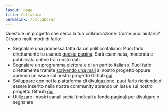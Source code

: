 ```yaml
---
layout: page
title: Collabora
permalink: /collabora/
---
```


Questo è un progetto che cerca la tua collaborazione. Come puoi aiutarci? Ci sono molti modi di farlo:

- Segnalare una promessa fatta da un politico italiano. Puoi farlo direttamente tu usando [questa pagina](https://enketo.ona.io/x/#pYFo). Sarà esaminata, moderata e pubblicata online tra i nostri dati.
- Segnalare un programma elettorale di un partito italiano. Puoi farlo direttamente tramite [scrivendo una mail](mailto:politicamentecorretto1@gmail.com) al nostro progetto oppure aprendo un issue sul nostro progetto Github [qui](https://github.com/HackForItaly/politicamentecorretto/issues/new)
- Sviluppare con noi la piattaforma di divulgazione, puoi farlo richiendo di essere inserito nella nostra community aprendo un issue sul nostro progetto Github [qui](https://github.com/HackForItaly/politicamentecorretto/issues/new)
- Utilizzare i nostri canali social (indicati a fondo pagina) per divulgare o segnalare
